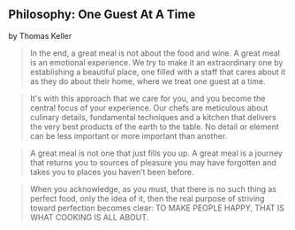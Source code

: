 
## Philosophy: One Guest At A Time  
by Thomas Keller

> In the end, a great meal is not about the food and wine. A great meal is an emotional experience. We try to make it an extraordinary one by establishing a beautiful place, one filled with a staff that cares about it as they do about their home, where we treat one guest at a time.

> It's with this approach that we care for you, and you become the central focus of your experience. Our chefs are meticulous about culinary details, fundamental techniques and a kitchen that delivers the very best products of the earth to the table. No detail or element can be less important or more important than another. 

> A great meal is not one that just fills you up. A great meal is a journey that returns you to sources of pleasure you may have forgotten and takes you to places you haven’t been before.

> When you acknowledge, as you must, that there is no such thing as perfect food, only the idea of it, then the real purpose of striving toward perfection becomes clear: TO MAKE PEOPLE HAPPY, THAT IS WHAT COOKING IS ALL ABOUT.

